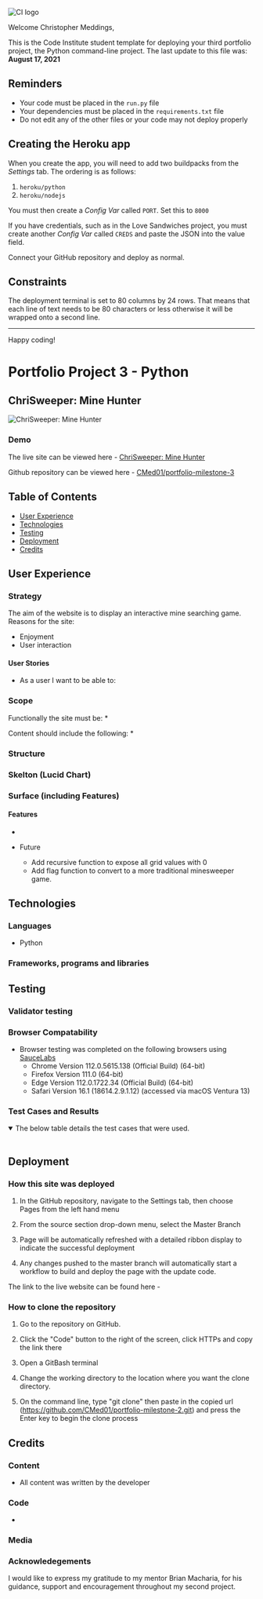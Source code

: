 ![CI logo](https://codeinstitute.s3.amazonaws.com/fullstack/ci_logo_small.png)

Welcome Christopher Meddings,

This is the Code Institute student template for deploying your third portfolio project, the Python command-line project. The last update to this file was: **August 17, 2021**

## Reminders

* Your code must be placed in the `run.py` file
* Your dependencies must be placed in the `requirements.txt` file
* Do not edit any of the other files or your code may not deploy properly

## Creating the Heroku app

When you create the app, you will need to add two buildpacks from the _Settings_ tab. The ordering is as follows:

1. `heroku/python`
2. `heroku/nodejs`

You must then create a _Config Var_ called `PORT`. Set this to `8000`

If you have credentials, such as in the Love Sandwiches project, you must create another _Config Var_ called `CREDS` and paste the JSON into the value field.

Connect your GitHub repository and deploy as normal.

## Constraints

The deployment terminal is set to 80 columns by 24 rows. That means that each line of text needs to be 80 characters or less otherwise it will be wrapped onto a second line.

-----
Happy coding!


# __Portfolio Project 3 - Python__
## __ChriSweeper: Mine Hunter__
![ChriSweeper: Mine Hunter]()

### __Demo__

The live site can be viewed here - [ChriSweeper: Mine Hunter](https://chrisweeper-minehunter-70712a3a8751.herokuapp.com/)

Github repository can be viewed here - [CMed01/portfolio-milestone-3](https://github.com/CMed01/portfolio-milestone-3)


## Table of Contents
* [User Experience](#user-experience)
* [Technologies](#technologies)
* [Testing](#testing)
* [Deployment](#deployment)
* [Credits](#credits)

## __User Experience__

### __Strategy__
The aim of the website is to display an interactive mine searching game.
Reasons for the site:
* Enjoyment
* User interaction

#### __User Stories__
* As a user I want to be able to:


### __Scope__
Functionally the site must be:
* 

Content should include the following:
* 

### __Structure__


### __Skelton (Lucid Chart)__


### __Surface (including Features)__

 
#### __Features__
* 

* Future
    * Add recursive function to expose all grid values with 0
    * Add flag function to convert to a more traditional minesweeper game.

## __Technologies__

### __Languages__

* Python

### __Frameworks, programs and libraries__



## __Testing__

### __Validator testing__



### __Browser Compatability__
* Browser testing was completed on the following browsers using [SauceLabs](https://saucelabs.com/)
    - Chrome Version 112.0.5615.138 (Official Build) (64-bit)
    - Firefox Version 111.0 (64-bit) 
    - Edge Version 112.0.1722.34 (Official Build) (64-bit)
    - Safari Version 16.1 (18614.2.9.1.12) (accessed via macOS Ventura 13) 

### __Test Cases and Results__

<details open>
<summary>The below table details the test cases that were used. </summary>
<br>
</details>

## __Deployment__

### __How this site was deployed__

1. In the GitHub repository, navigate to the Settings tab, then choose Pages from the left hand menu

2. From the source section drop-down menu, select the Master Branch

3. Page will be automatically refreshed with a detailed ribbon display to indicate the successful deployment

4. Any changes pushed to the master branch will automatically start a workflow to build and deploy the page with the update code.

The link to the live website can be found here - 

### __How to clone the repository__

1. Go to the 
 repository on GitHub.

2. Click the "Code" button to the right of the screen, click HTTPs and copy the link there

3. Open a GitBash terminal 

4. Change the working directory to the location where you want the clone directory.

5. On the command line, type "git clone" then paste in the copied url (https://github.com/CMed01/portfolio-milestone-2.git) and press the Enter key to begin the clone process

## __Credits__

### __Content__

* All content was written by the developer

### __Code__

* 


### __Media__


### __Acknowledegements__

I would like to express my gratitude to my mentor Brian Macharia, for his guidance, support and encouragement throughout my second project.